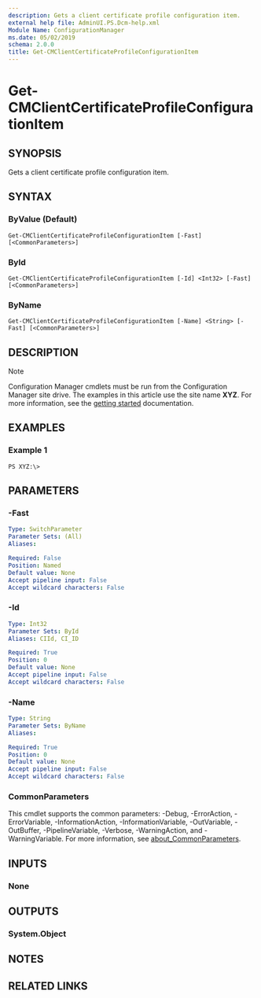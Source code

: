 ```yaml
---
description: Gets a client certificate profile configuration item.
external help file: AdminUI.PS.Dcm-help.xml
Module Name: ConfigurationManager
ms.date: 05/02/2019
schema: 2.0.0
title: Get-CMClientCertificateProfileConfigurationItem
---
```


# Get-CMClientCertificateProfileConfigurationItem

## SYNOPSIS
Gets a client certificate profile configuration item.

## SYNTAX

### ByValue (Default)
```
Get-CMClientCertificateProfileConfigurationItem [-Fast] [<CommonParameters>]
```

### ById
```
Get-CMClientCertificateProfileConfigurationItem [-Id] <Int32> [-Fast] [<CommonParameters>]
```

### ByName
```
Get-CMClientCertificateProfileConfigurationItem [-Name] <String> [-Fast] [<CommonParameters>]
```

## DESCRIPTION

> [!NOTE]
> Configuration Manager cmdlets must be run from the Configuration Manager site drive.
> The examples in this article use the site name **XYZ**. For more information, see the
> [getting started](/powershell/sccm/overview) documentation.

## EXAMPLES

### Example 1
```
PS XYZ:\>
```

## PARAMETERS

### -Fast
```yaml
Type: SwitchParameter
Parameter Sets: (All)
Aliases:

Required: False
Position: Named
Default value: None
Accept pipeline input: False
Accept wildcard characters: False
```

### -Id
```yaml
Type: Int32
Parameter Sets: ById
Aliases: CIId, CI_ID

Required: True
Position: 0
Default value: None
Accept pipeline input: False
Accept wildcard characters: False
```

### -Name
```yaml
Type: String
Parameter Sets: ByName
Aliases:

Required: True
Position: 0
Default value: None
Accept pipeline input: False
Accept wildcard characters: False
```

### CommonParameters
This cmdlet supports the common parameters: -Debug, -ErrorAction, -ErrorVariable, -InformationAction, -InformationVariable, -OutVariable, -OutBuffer, -PipelineVariable, -Verbose, -WarningAction, and -WarningVariable. For more information, see [about_CommonParameters](https://go.microsoft.com/fwlink/?LinkID=113216).

## INPUTS

### None

## OUTPUTS

### System.Object

## NOTES

## RELATED LINKS
